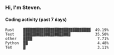 ### Hi, I'm Steven.

#### Coding activity (past 7 days)
```
Rust    ▓▓▓▓▓▓▓▓▓▓▓▓▓▓▓▓▓▓▓▓▓▓▓▓▓▓▓▓▓▓  49.19%
Text    ▓▓▓▓▓▓▓▓▓▓▓▓▓▓▓▓▓▓▓▓▓           35.50%
other   ▓▓▓▓                             7.71%
Python  ▓▓                               4.48%
TeX     ▓                                3.11%
```
